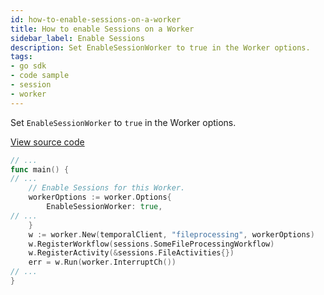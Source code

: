 ```yaml
---
id: how-to-enable-sessions-on-a-worker
title: How to enable Sessions on a Worker
sidebar_label: Enable Sessions
description: Set EnableSessionWorker to true in the Worker options.
tags:
- go sdk
- code sample
- session
- worker
---
```


<!-- DO NOT EDIT THIS FILE DIRECTLY.
THIS FILE IS GENERATED from https://github.com/temporalio/documentation-samples-go/blob/tag-fmt/sessions/worker/main_dacx.go. -->

Set `EnableSessionWorker` to `true` in the Worker options.

<a class="dacx-source-link" href="https://github.com/temporalio/documentation-samples-go/blob/tag-fmt/sessions/worker/main_dacx.go">View source code</a>

```go
// ...
func main() {
// ...
	// Enable Sessions for this Worker.
	workerOptions := worker.Options{
		EnableSessionWorker: true,
// ...
	}
	w := worker.New(temporalClient, "fileprocessing", workerOptions)
	w.RegisterWorkflow(sessions.SomeFileProcessingWorkflow)
	w.RegisterActivity(&sessions.FileActivities{})
	err = w.Run(worker.InterruptCh())
// ...
}
```
